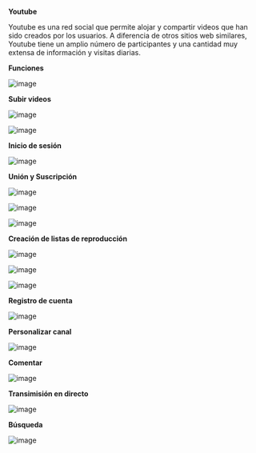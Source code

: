 **Youtube**

Youtube es una red social que permite alojar y compartir videos que han sido creados por los usuarios. A diferencia de otros sitios web similares, Youtube tiene un amplio número de participantes y una cantidad muy extensa de información y visitas diarias.

**Funciones**

![image](https://user-images.githubusercontent.com/82129353/137569198-7c39a19a-5dc6-4813-a0d4-da35861584bb.png)





 **Subir videos**


![image](https://user-images.githubusercontent.com/87036389/137568884-55cdf02f-70ee-4cd6-86f2-8b0233d2dfcb.png)

![image](https://user-images.githubusercontent.com/87036389/137563503-73c3200f-91ce-4d0b-86c2-45ef6c055597.png)

**Inicio de sesión**


![image](https://user-images.githubusercontent.com/87036389/137568951-bab73b64-a36f-4fc5-b6d7-ec3b647498a2.png)


**Unión y Suscripción**


![image](https://user-images.githubusercontent.com/73302850/137429441-abfd8812-7b09-42a2-a3dd-f1c9c13d176c.png)

![image](https://user-images.githubusercontent.com/73302850/137570128-285f3a96-5b1a-4321-b561-69e9b85db06c.png)

![image](https://user-images.githubusercontent.com/73302850/137570153-8e2c8405-07a6-4395-9d1d-420f1c357e2d.png)


**Creación de listas de reproducción**


![image](https://user-images.githubusercontent.com/73302850/137429938-8efa5336-5c1f-4121-94ae-158fe6f2fd57.png)

![image](https://user-images.githubusercontent.com/73302850/137570164-d6c9a8cc-aabf-4ed4-a8fe-0162765beaf9.png)

![image](https://user-images.githubusercontent.com/73302850/137570170-a9fd23b9-9008-4263-83ff-a5174ac02a7e.png)


**Registro de cuenta**


![image](https://user-images.githubusercontent.com/87036389/137563523-5f070504-6990-4b66-ab68-0e3dbf158be3.png)

**Personalizar canal**

![image](https://user-images.githubusercontent.com/51030241/137569485-3d42b2ca-a8a1-4c08-867c-41ddc5f88405.png)

**Comentar**

![image](https://user-images.githubusercontent.com/51030241/137569457-5b98d1c5-ee25-482e-8bbe-feb67d26c15a.png)

**Transimisión en directo**

![image](https://user-images.githubusercontent.com/82129353/137569385-4be77411-229e-4753-97da-9fa6b7cc517a.png)



 **Búsqueda**

![image](https://user-images.githubusercontent.com/82129353/137569400-86049b05-d9b1-4433-a791-ab8c03848f6d.png)




